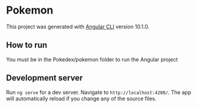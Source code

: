# Pokemon

This project was generated with [Angular CLI](https://github.com/angular/angular-cli) version 10.1.0.

## How to run

You must be in the Pokedex/pokemon folder to run the Angular project 

## Development server

Run `ng serve` for a dev server. Navigate to `http://localhost:4200/`. The app will automatically reload if you change any of the source files.

